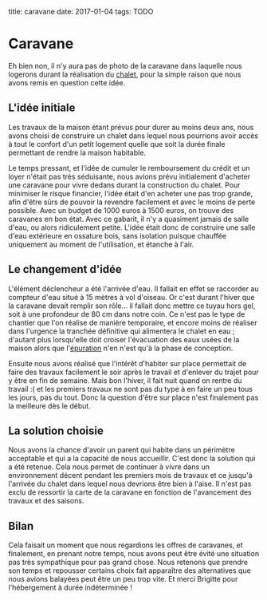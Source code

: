 title: caravane
date: 2017-01-04
tags: TODO

# Caravane

Eh bien non, il n'y aura pas de photo de la caravane dans laquelle nous logerons durant la réalisation du [chalet]({category}chalet), pour la simple raison que nous avons remis en question cette idée.

## L'idée initiale

Les travaux de la maison étant prévus pour durer au moins deux ans, nous avons choisi de construire un chalet dans lequel nous pourrions avoir accès à tout le confort d'un petit logement quelle que soit la durée finale permettant de rendre la maison habitable.

Le temps pressant, et l'idée de cumuler le remboursement du crédit et un loyer n'était pas très séduisante, nous avions prévu initialement d'acheter une caravane pour vivre dedans durant la construction du chalet. Pour minimiser le risque financier, l'idée était d'en acheter une pas trop grande, afin d'être sûrs de pouvoir la revendre facilement et avec le moins de perte possible. Avec un budget de 1000&nbsp;euros à 1500&nbsp;euros, on trouve des caravanes en bon état. Avec ce gabarit, il n'y a quasiment jamais de salle d'eau, ou alors ridiculement petite. L'idée était donc de construire une salle d'eau extérieure en ossature bois, sans isolation puisque chauffée uniquement au moment de l'utilisation, et étanche à l'air.

## Le changement d'idée

L'élément déclencheur a été l'arrivée d'eau. Il fallait en effet se raccorder au compteur d'eau situé à 15&nbsp;mètres à vol d'oiseau. Or c'est durant l'hiver que la caravane devait remplir son rôle... il fallait donc mettre ce tuyau hors gel, soit à une profondeur de 80&nbsp;cm dans notre coin. Ce n'est pas le type de chantier que l'on réalise de manière temporaire, et encore moins de réaliser dans l'urgence la tranchée définitive qui alimentera le chalet en eau ; d'autant plus lorsqu'elle doit croiser l'évacuation des eaux usées de la maison alors que l'[épuration]({category}épuration) n'en n'est qu'à la phase de conception.

Ensuite nous avons réalisé que l'intérêt d'habiter sur place permettait de faire des travaux facilement le soir après le travail et d'enlever du trajet pour y être en fin de semaine. Mais bon l'hiver, il fait nuit quand on rentre du travail :( et les premiers travaux ne sont pas du type à en faire un peu tous les jours, pas du tout. Donc la question d'être sur place n'est finalement pas la meilleure dès le début.

## La solution choisie

Nous avons la chance d'avoir un parent qui habite dans un périmètre acceptable et qui a la capacité de nous accueillir. C'est donc la solution qui a été retenue. Cela nous permet de continuer à vivre dans un environnement décent pendant les premiers mois de travaux et ce jusqu'à l'arrivée du chalet dans lequel nous devrions être bien à l'aise. Il n'est pas exclu de ressortir la carte de la caravane en fonction de l'avancement des travaux et des saisons.

## Bilan

Cela faisait un moment que nous regardions les offres de caravanes, et finalement, en prenant notre temps, nous avons peut être évité une situation pas très sympathique pour pas grand chose. Nous retenons que prendre son temps et repousser certains choix fait apparaître des alternatives que nous avions balayées peut être un peu trop vite. Et merci Brigitte pour l'hébergement à durée indéterminée !
